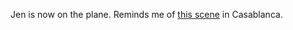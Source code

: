 Jen is now on the plane. Reminds me of <a href="https://www.youtube.com/watch?v=rEWaqUVac3M">this scene</a> in Casablanca. 
